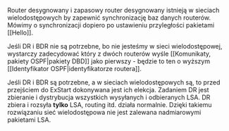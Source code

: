 Router desygnowany i zapasowy router desygnowany istnieją w sieciach wielodostępowych by zapewnić synchronizację baz danych routerów. Mówimy o synchronizacji dopiero po ustawieniu przyległości pakietami [[Hello]]. 

Jeśli DR i BDR nie są potrzebne, bo nie jesteśmy w sieci wielodostępowej, wystarczy zadecydować który z dwóch routerów wyśle [[Komunikaty, pakiety OSPF|pakiety DBD]] jako pierwszy - będzie to ten o wyższym [[Identyfikator OSPF|identyfikatorze routera]]. 

Jeśli DR i BDR są potrzebne, a w sieciach wielodostępowych są, to przed przejściem do ExStart dokonywana jest ich elekcja. Zadaniem DR jest zbieranie i dystrybucja wszystkich wysyłanych i odbieranych LSA. DR zbiera i rozsyła **tylko** LSA, routing itd. działa normalnie. Dzięki takiemu rozwiązaniu sieć wielodostępowa nie jest zalewana nadmiarowymi pakietami LSA. 